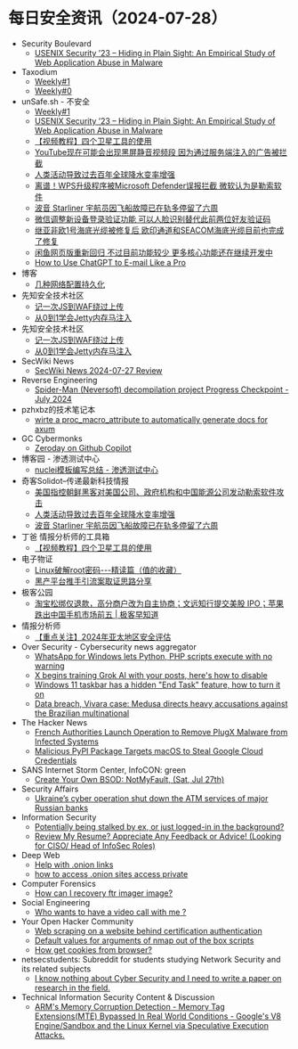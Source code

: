 # 每日安全资讯（2024-07-28）

- Security Boulevard
  - [USENIX Security ’23 – Hiding in Plain Sight: An Empirical Study of Web Application Abuse in Malware](https://securityboulevard.com/2024/07/usenix-security-23-hiding-in-plain-sight-an-empirical-study-of-web-application-abuse-in-malware/)
- Taxodium
  - [Weekly#1](https://taxodium.ink/post/weekly/1/)
  - [Weekly#0](https://taxodium.ink/post/weekly/0/)
- unSafe.sh - 不安全
  - [Weekly#1](https://buaq.net/go-252811.html)
  - [USENIX Security ’23 – Hiding in Plain Sight: An Empirical Study of Web Application Abuse in Malware](https://buaq.net/go-252810.html)
  - [【视频教程】四个卫星工具的使用](https://buaq.net/go-252813.html)
  - [YouTube现在可能会出现黑屏静音视频段 因为通过服务端注入的广告被拦截](https://buaq.net/go-252819.html)
  - [人类活动导致过去百年全球降水变率增强](https://buaq.net/go-252817.html)
  - [离谱！WPS升级程序被Microsoft Defender误报拦截 微软认为是勒索软件](https://buaq.net/go-252820.html)
  - [波音 Starliner 宇航员因飞船故障已在轨多停留了六周](https://buaq.net/go-252818.html)
  - [微信调整新设备登录验证功能 可以人脸识别替代此前两位好友验证码](https://buaq.net/go-252798.html)
  - [继亚非欧1号海底光缆被修复后 欧印通道和SEACOM海底光缆目前也完成了修复](https://buaq.net/go-252799.html)
  - [闲鱼网页版重新回归 不过目前功能较少 更多核心功能还在继续开发中](https://buaq.net/go-252800.html)
  - [How to Use ChatGPT to E-mail Like a Pro](https://buaq.net/go-252823.html)
- 博客
  - [几种网络配置持久化](https://dyrnq.com/net-config/)
- 先知安全技术社区
  - [记一次JS到WAF绕过上传](https://xz.aliyun.com/t/15142)
  - [从0到1学会Jetty内存马注入](https://xz.aliyun.com/t/15141)
- 先知安全技术社区
  - [记一次JS到WAF绕过上传](https://xz.aliyun.com/t/15142)
  - [从0到1学会Jetty内存马注入](https://xz.aliyun.com/t/15141)
- SecWiki News
  - [SecWiki News 2024-07-27 Review](http://www.sec-wiki.com/?2024-07-27)
- Reverse Engineering
  - [Spider-Man (Neversoft) decompilation project Progress Checkpoint - July 2024](https://www.reddit.com/r/ReverseEngineering/comments/1edkusx/spiderman_neversoft_decompilation_project/)
- pzhxbz的技术笔记本
  - [wirte a proc_macro_attribute to automatically generate docs for axum](https://pzhxbz.cn/?p=179)
- GC Cybermonks
  - [Zeroday on Github Copilot](https://gccybermonks.com/posts/github/)
- 博客园 - 渗透测试中心
  - [nuclei模板编写总结 - 渗透测试中心](https://www.cnblogs.com/backlion/p/18326684)
- 奇客Solidot–传递最新科技情报
  - [美国指控朝鲜黑客对美国公司、政府机构和中国能源公司发动勒索软件攻击](https://www.solidot.org/story?sid=78816)
  - [人类活动导致过去百年全球降水变率增强](https://www.solidot.org/story?sid=78815)
  - [波音 Starliner 宇航员因飞船故障已在轨多停留了六周](https://www.solidot.org/story?sid=78814)
- 丁爸 情报分析师的工具箱
  - [【视频教程】四个卫星工具的使用](https://mp.weixin.qq.com/s?__biz=MzI2MTE0NTE3Mw==&mid=2651145291&idx=1&sn=00e73a4aa62d2746b859cae611c5cbeb&chksm=f1af3371c6d8ba679505a1f6f342456a6b19762b08b714c4f46ac210c8bb89cd6ff6eb504caf&scene=58&subscene=0#rd)
- 电子物证
  - [Linux破解root密码---精读篇（值的收藏）](https://mp.weixin.qq.com/s?__biz=MzAwNDcwMDgzMA==&mid=2651047718&idx=1&sn=01c5289e0719bb946d12b52f9297aa50&chksm=80d088d7b7a701c178e91d8df70db350cb8f1e7f163cb68d65438cb8656a2b610a97fe6a8272&scene=58&subscene=0#rd)
  - [黑产平台推手引流案取证思路分享](https://mp.weixin.qq.com/s?__biz=MzAwNDcwMDgzMA==&mid=2651047718&idx=2&sn=7bd391e0b97888e35e7b4c57a48556f4&chksm=80d088d7b7a701c1c8da17a05e2559e243744a03a1b39fdbdf37b4344f42e355fd6a40fe0c7e&scene=58&subscene=0#rd)
- 极客公园
  - [淘宝松绑仅退款，高分商户改为自主协商；文远知行提交美股 IPO；苹果跌出中国手机市场前五 | 极客早知道](https://mp.weixin.qq.com/s?__biz=MTMwNDMwODQ0MQ==&mid=2653048532&idx=1&sn=219ecb1a8d8e19582198d9d987dbe6a3&chksm=7e5733624920ba7472d8e0042f2ed38b18055319fbcfaf8948eb9191010f5689ac7b3e64ba30&scene=58&subscene=0#rd)
- 情报分析师
  - [【重点关注】2024年亚太地区安全评估](https://mp.weixin.qq.com/s?__biz=MzA3Mjc1MTkwOA==&mid=2650553486&idx=1&sn=313c8c2c869baacb0bbad9f593f039c3&chksm=871112c5b0669bd3d5d2de5f18ad579145c56e2d5a7b351db62bc97425ff60fa82faafc43ef7&scene=58&subscene=0#rd)
- Over Security - Cybersecurity news aggregator
  - [WhatsApp for Windows lets Python, PHP scripts execute with no warning](https://www.bleepingcomputer.com/news/security/whatsapp-for-windows-lets-python-php-scripts-execute-with-no-warning/)
  - [X begins training Grok AI with your posts, here's how to disable](https://www.bleepingcomputer.com/news/security/x-begins-training-grok-ai-with-your-posts-heres-how-to-disable/)
  - [Windows 11 taskbar has a hidden "End Task" feature, how to turn it on](https://www.bleepingcomputer.com/news/microsoft/windows-11-taskbar-has-a-hidden-end-task-feature-how-to-turn-it-on/)
  - [Data breach, Vivara case: Medusa directs heavy accusations against the Brazilian multinational](https://www.suspectfile.com/data-breach-vivara-case-medusa-directs-heavy-accusations-against-the-brazilian-multinational/)
- The Hacker News
  - [French Authorities Launch Operation to Remove PlugX Malware from Infected Systems](https://thehackernews.com/2024/07/french-authorities-launch-operation-to.html)
  - [Malicious PyPI Package Targets macOS to Steal Google Cloud Credentials](https://thehackernews.com/2024/07/malicious-pypi-package-targets-macos-to.html)
- SANS Internet Storm Center, InfoCON: green
  - [Create Your Own BSOD: NotMyFault, (Sat, Jul 27th)](https://isc.sans.edu/diary/rss/31120)
- Security Affairs
  - [Ukraine’s cyber operation shut down the ATM services of major Russian banks](https://securityaffairs.com/166214/cyber-warfare-2/atm-services-russian-banks-hacked.html)
- Information Security
  - [Potentially being stalked by ex, or just logged-in in the background?](https://www.reddit.com/r/Information_Security/comments/1edsxtt/potentially_being_stalked_by_ex_or_just_loggedin/)
  - [Review My Resume? Appreciate Any Feedback or Advice! (Looking for CISO/ Head of InfoSec Roles)](https://www.reddit.com/r/Information_Security/comments/1edqynt/review_my_resume_appreciate_any_feedback_or/)
- Deep Web
  - [Help with .onion links](https://www.reddit.com/r/deepweb/comments/1eda6g7/help_with_onion_links/)
  - [how to access .onion sites access private](https://www.reddit.com/r/deepweb/comments/1ede36a/how_to_access_onion_sites_access_private/)
- Computer Forensics
  - [How can I recovery ftr imager image?](https://www.reddit.com/r/computerforensics/comments/1edc6q8/how_can_i_recovery_ftr_imager_image/)
- Social Engineering
  - [Who wants to have a video call with me ?](https://www.reddit.com/r/SocialEngineering/comments/1edet1j/who_wants_to_have_a_video_call_with_me/)
- Your Open Hacker Community
  - [Web scraping on a website behind certification authentication](https://www.reddit.com/r/HowToHack/comments/1edq57u/web_scraping_on_a_website_behind_certification/)
  - [Default values for arguments of nmap out of the box scripts](https://www.reddit.com/r/HowToHack/comments/1edmkg6/default_values_for_arguments_of_nmap_out_of_the/)
  - [How get cookies from browser?](https://www.reddit.com/r/HowToHack/comments/1edq99e/how_get_cookies_from_browser/)
- netsecstudents: Subreddit for students studying Network Security and its related subjects
  - [I know nothing about Cyber Security and I need to write a paper on research in the field.](https://www.reddit.com/r/netsecstudents/comments/1ed6fmf/i_know_nothing_about_cyber_security_and_i_need_to/)
- Technical Information Security Content & Discussion
  - [ARM's Memory Corruption Detection - Memory Tag Extensions(MTE) Bypassed In Real World Conditions - Google's V8 Engine/Sandbox and the Linux Kernel via Speculative Execution Attacks.](https://www.reddit.com/r/netsec/comments/1edntkn/arms_memory_corruption_detection_memory_tag/)
